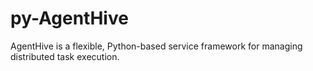 # py-AgentHive
AgentHive is a flexible, Python-based service framework for managing distributed task execution.
